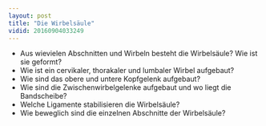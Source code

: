```yaml
---
layout: post
title: "Die Wirbelsäule"
vidid: 20160904033249
---
```

- Aus wievielen Abschnitten und Wirbeln besteht die Wirbelsäule? Wie ist sie geformt?
- Wie ist ein cervikaler, thorakaler und lumbaler Wirbel aufgebaut?
- Wie sind das obere und untere Kopfgelenk aufgebaut?
- Wie sind die Zwischenwirbelgelenke aufgebaut und wo liegt die Bandscheibe?
- Welche Ligamente stabilisieren die Wirbelsäule?
- Wie beweglich sind die einzelnen Abschnitte der Wirbelsäule?

